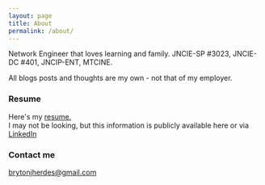 ```yaml
---
layout: page
title: About
permalink: /about/
---
```


Network Engineer that loves learning and family. JNCIE-SP #3023, JNCIE-DC #401, JNCIP-ENT, MTCINE. 

All blogs posts and thoughts are my own - not that of my employer.

### Resume

Here's my <a href="/images/resume.pdf" target="_blank">resume.</a><br>
I may not be looking, but this information is publicly available here or via <a href="https://linkedin.com/in/brytonjherdes" target="blank">LinkedIn</a>

### Contact me

[brytonjherdes@gmail.com](mailto:brytonjherdes@gmail.com)

